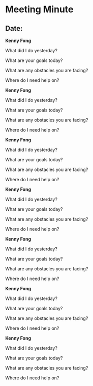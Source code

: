 # Meeting Minute #
## Date: ##

**__Kenny Fong__**

What did I do yesterday?

What are your goals today?

What are any obstacles you are facing?

Where do I need help on?

**__Kenny Fong__**

What did I do yesterday?

What are your goals today?

What are any obstacles you are facing?

Where do I need help on?

**__Kenny Fong__**

What did I do yesterday?

What are your goals today?

What are any obstacles you are facing?

Where do I need help on?

**__Kenny Fong__**

What did I do yesterday?

What are your goals today?

What are any obstacles you are facing?

Where do I need help on?

**__Kenny Fong__**

What did I do yesterday?

What are your goals today?

What are any obstacles you are facing?

Where do I need help on?

**__Kenny Fong__**

What did I do yesterday?

What are your goals today?

What are any obstacles you are facing?

Where do I need help on?

**__Kenny Fong__**

What did I do yesterday?

What are your goals today?

What are any obstacles you are facing?

Where do I need help on?